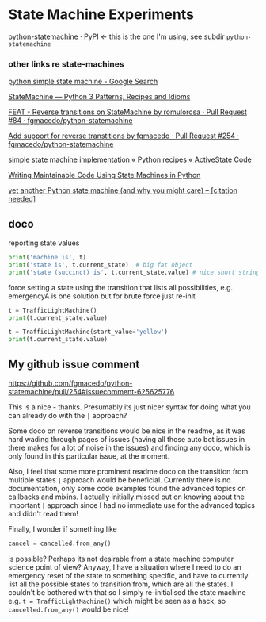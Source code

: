 # State Machine Experiments

[python-statemachine · PyPI](https://pypi.org/project/python-statemachine/) <- this is the one I'm using, see subdir `python-statemachine`


### other links re state-machines

[python simple state machine - Google Search](https://www.google.com/search?q=python+simple+state+machine&oq=python+simple+state+machine&aqs=chrome..69i57.3903j0j4&sourceid=chrome&ie=UTF-8)

[StateMachine — Python 3 Patterns, Recipes and Idioms](https://python-3-patterns-idioms-test.readthedocs.io/en/latest/StateMachine.html)

[FEAT - Reverse transitions on StateMachine by romulorosa · Pull Request #84 · fgmacedo/python-statemachine](https://github.com/fgmacedo/python-statemachine/pull/84)

[Add support for reverse transtitions by fgmacedo · Pull Request #254 · fgmacedo/python-statemachine](https://github.com/fgmacedo/python-statemachine/pull/254)

[simple state machine implementation « Python recipes « ActiveState Code](http://code.activestate.com/recipes/577308-simple-state-machine-implementation/)

[Writing Maintainable Code Using State Machines in Python](https://www.zeolearn.com/magazine/writing-maintainable-code-using-sate-machines-in-python)

[yet another Python state machine (and why you might care) – \[citation needed\]](https://www.talyarkoni.org/blog/2014/10/29/yet-another-python-state-machine-and-why-you-might-care/comment-page-1/)

## doco

reporting state values

```python
print('machine is', t)
print('state is', t.current_state)  # big fat object
print('state (succinct) is', t.current_state.value) # nice short string e.g. 'red'
```

force setting a state
using the transition that lists all possibilities, e.g. emergencyA is one solution
but for brute force just re-init

```python
t = TrafficLightMachine()
print(t.current_state.value)

t = TrafficLightMachine(start_value='yellow')
print(t.current_state.value)
```

## My github issue comment

https://github.com/fgmacedo/python-statemachine/pull/254#issuecomment-625625776

This is a nice - thanks. Presumably its just nicer syntax for doing what you can already do with the `|` approach? 

Some doco on reverse transitions would be nice in the readme, as it was hard wading through pages of issues (having all those auto bot issues in there makes for a lot of noise in the issues) and finding any doco, which is only found in this particular issue, at the moment. 

Also, I feel that some more prominent readme doco on the transition from multiple states `|` approach would be beneficial. Currently there is no documentation, only some code examples found the advanced topics on callbacks and mixins. I actually initially missed out on knowing about the important `|` approach since I had no immediate use for the advanced topics and didn't read them!

Finally, I wonder if something like

```python
cancel = cancelled.from_any()
```
is possible?  Perhaps its not desirable from a state machine computer science point of view? Anyway, I have a situation where I need to do an emergency reset of the state to something specific, and have to currently list all the possible states to transition from, which are all the states. I couldn't be bothered with that so I simply re-initialised the state machine e.g. `t = TrafficLightMachine()` which might be seen as a hack, so `cancelled.from_any()` would be nice!



